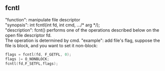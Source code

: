 ## fcntl

"function": manipulate file descriptor    
"synopsis": int fcntl(int fd, int cmd, .../* arg */);  
"description": fcnt() performs one of the operations described below on the open file descriptor fd.  
The operation is determined by cmd.
"example":
add file's flag, suppose the file is block, and you want to set it non-block:
```C++
flags = fcntl(fd, F_GETFL, 0);
flags |= O_NONBLOCK;
fcntl(fd,F_SETFL,flags);
```
